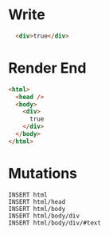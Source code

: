 # Write
```html
  <div>true</div>
```

# Render End
```html
<html>
  <head />
  <body>
    <div>
      true
    </div>
  </body>
</html>
```

# Mutations
```
INSERT html
INSERT html/head
INSERT html/body
INSERT html/body/div
INSERT html/body/div/#text
```